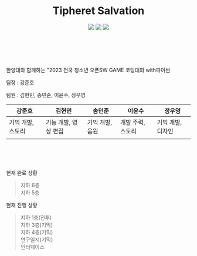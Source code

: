 <h1 align="center"><b>Tipheret Salvation</b></h1>
<p align="center">
<img src="https://img.shields.io/badge/made by-anim-red">
<img src="https://img.shields.io/badge/with-mingu-yello">
<img src="https://img.shields.io/badge/Pygame-2.5.1-yellow">
</p>
<br/><br/><br/><br/>

한양대와 함께하는 "2023 전국 청소년 오픈SW GAME 코딩대회 with파이썬


팀장 : 강준호


팀원 : 김현민, 송민준, 이윤수, 정우영


|강준호|김현민|송민준|이윤수|정우영|
|---|---|---|---|---|
|기믹 개발, 스토리|기능 개발, 영상 편집|기믹 개발, 음원|개발 주력, 스토리|기믹 개발, 디자인|
|||||



<br/><br/><br/>

현재 완료 상황
>지하 6층<br/>
>지하 5층<br/>

현재 진행 상황
>지하 1층(전투)<br/>
>지하 3층(기믹)<br/>
>지하 4층(기믹)<br/>
>연구일지(기믹)<br/>
>인터페이스<br/>
